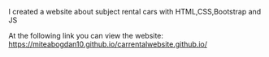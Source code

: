 I created a website about subject rental cars with HTML,CSS,Bootstrap and JS 

At the following link you can view the website: https://miteabogdan10.github.io/carrentalwebsite.github.io/
